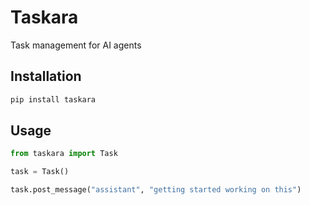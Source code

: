 # Taskara

Task management for AI agents

## Installation

```sh
pip install taskara
```

## Usage

```python
from taskara import Task

task = Task()

task.post_message("assistant", "getting started working on this")
```
